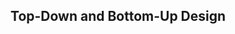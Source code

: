 <div id="title">

## Top-Down and Bottom-Up Design
</div>

<div id="body">

<include src="what/container-inParent-asPanel.md" boilerplate />

</div>
